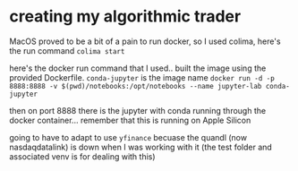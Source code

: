 # creating my algorithmic trader

MacOS proved to be a bit of a pain to run docker, so I used colima, here's the run command
`colima start`

here's the docker run command that I used.. built the image using the provided Dockerfile. `conda-jupyter` is the image name
`docker run -d -p 8888:8888 -v $(pwd)/notebooks:/opt/notebooks --name jupyter-lab conda-jupyter`

then on port 8888 there is the jupyter with conda running through the docker container... remember that this is running on Apple Silicon

going to have to adapt to use `yfinance` becuase the quandl (now nasdaqdatalink) is down when I was working with it (the test folder and associated venv is for dealing with this)
